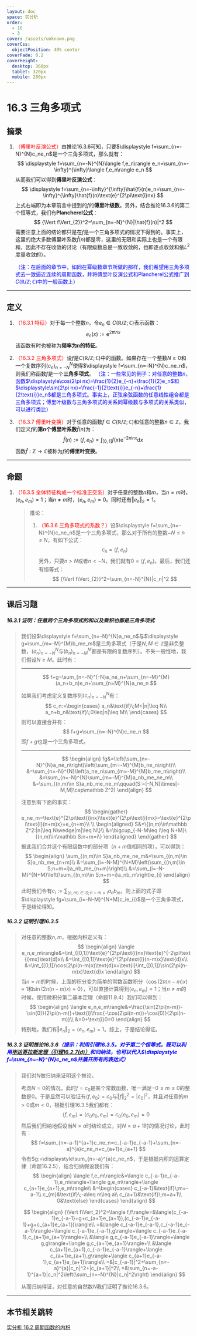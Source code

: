```yaml
---
layout: doc
space: 实分析
order:
  - 16
  - 3
cover: /assets/unknown.png
coverCss:
  objectPosition: 40% center
coverFade: 0.2
coverHeight:
  desktop: 360px
  tablet: 320px
  mobile: 280px
---
```

# 16.3 三角多项式

## 摘录

1. <span style="color:red">（傅里叶反演公式）</span>由推论16.3.6可知，只要$\displaystyle f=\sum_{n=-N}^{N}c_ne_n$是一个三角多项式，那么就有：
   $$
   \displaystyle f=\sum_{n=-N}^{N}\langle f,e_n\rangle e_n=\sum_{n=-\infty}^{\infty}\langle f,e_n\rangle e_n
   $$
   从而我们可以得到**傅里叶反演公式**：
   $$
   \displaystyle f=\sum_{n=-\infty}^{\infty}\hat{f}(n)e_n=\sum_{n=-\infty}^{\infty}\hat{f}(n)\text{e}^{2\pi\text{i}nx}
   $$
   上式右端即为本章前言中提到的$f$的**傅里叶级数**。另外，结合推论16.3.6的第二个恒等式，我们有**Plancherel公式**：
   $$
   {\Vert f\Vert_{2}}^2=\sum_{n=-N}^{N}|\hat{f}(n)|^2
   $$
   需要注意上面的结论都只是在$f$是一个三角多项式的情况下得到的。事实上，这里的绝大多数傅里叶系数$\hat{f}(n)$都是零，这里的无限和实际上也是一个有限和，因此不存在收敛的讨论（有限级数总是一致收敛的，也即逐点收敛和依$L^2$度量收敛的）。

   <span style="color:blue">（注：在后面的章节中，如同在幂级数章节所做的那样，我们希望用三角多项式去一致逼近连续的周期函数，并将傅里叶反演公式和Plancherel公式推广到$C(\mathbb R/\mathbb Z;\mathbb C)$中的一般函数上）</span>

---

## 定义

1. <span style="color:red">（16.3.1 特征）</span>对于每一个整数$n$，令$e_n\in C(\mathbb R/\mathbb Z;\mathbb C)$表示函数：
   $$
   e_n(x):=\text{e}^{2\pi\text{i}nx}
   $$
   该函数有时也被称为**频率为$n$的特征**。

2. <span style="color:red">（16.3.2 三角多项式）</span>设$f$是$C(\mathbb R/\mathbb Z;\mathbb C)$中的函数。如果存在一个整数$N\geq 0$和一个复数序列$(c_n)_{n=-N}^{N}$使得$\displaystyle f=\sum_{n=-N}^{N}c_ne_n$，则我们称函数$f$是一个**三角多项式**。
   <span style="color:blue">（注：一些常见的例子：对任意的整数$n$，函数$\displaystyle\cos(2\pi nx)=\frac{1}{2}e_{-n}+\frac{1}{2}e_n$和$\displaystyle\sin(2\pi nx)=\frac{-1}{2\text{i}}e_{-n}+\frac{1}{2\text{i}}e_n$都是三角多项式。事实上，正弦余弦函数的任意线性组合都是三角多项式；傅里叶级数与三角多项式的关系同幂级数与多项式的关系类似，可以进行类比）</span>

3. <span style="color:red">（16.3.7 傅里叶变换）</span>对于任意的函数$f\in C(\mathbb R/\mathbb Z;\mathbb C)$和任意的整数$n\in\mathbb Z$，我们定义$f$的**第$n$个傅里叶系数**$\hat{f}(n)$为：
   $$
   \hat{f}(n):=\langle f,e_n\rangle=\int_{[0,1]}f(x)\text{e}^{-2\pi\text{i}nx}\text{d}x
   $$
   函数$\hat{f}:\mathbb Z\to\mathbb C$被称为$f$的**傅里叶变换**。

---

## 命题

1. <span style="color:red">（16.3.5 全体特征构成一个标准正交系）</span>对于任意的整数$n$和$m$，当$n=m$时，$\langle e_n,e_m\rangle=1$；当$n\ne m$时，$\langle e_n,e_m\rangle=0$。同时还有$\Vert e_n\Vert_{2}=1$。

   > 推论：
   >
   > 1. <span style="color:red">（16.3.6 三角多项式的系数？）</span>设$\displaystyle f=\sum_{n=-N}^{N}c_ne_n$是一个三角多项式，那么对于所有的整数$-N\leq n\leq N$，有如下公式：
   >    $$
   >    c_n=\langle f,e_n\rangle
   >    $$
   >    另外，只要$n>N$或者$n<-N$，我们就有$0=\langle f,e_n\rangle$。最后，我们还有恒等式：
   >    $$
   >    {\Vert f\Vert_{2}}^2=\sum_{n=-N}^{N}|c_n|^2
   >    $$

---

## 课后习题

##### 16.3.1 证明：任意两个三角多项式的和以及乘积也都是三角多项式

> 我们设$\displaystyle f=\sum_{n=-N}^{N}a_ne_n$与$\displaystyle g=\sum_{m=-M}^{M}b_me_m$是三角多项式（于是$N,M\in\mathbb Z$是非负整数，$(a_n)_{n=-N}^{N}$与$(b_n)_{n=-M}^{M}$都是有限的复数序列）。不失一般性地，我们假设$N\geq M$。此时有：
>
> ---
>
> $$
> f+g=\sum_{n=-N}^{-N}a_ne_n+\sum_{n=-M}^{M}(a_n+b_n)e_n+\sum_{n=M}^{N}a_ne_n
> $$
>
> 如果我们考虑定义复数序列$(c_n)_{n=-N}^{N}$有：
> $$
> c_n:=\begin{cases}
> a_n&\text{if}\;M<|n|\leq N\\
> a_n+b_n&\text{if}\;0\leq|n|\leq M\\
> \end{cases}
> $$
> 则可以直接合并有：
> $$
> f+g=\sum_{n=-N}^{N}c_ne_n
> $$
> 即$f+g$也是一个三角多项式。
>
> ---
>
> $$
> \begin{align}
> fg&=\left(\sum_{n=-N}^{N}a_ne_n\right)\left(\sum_{m=-M}^{M}b_ne_n\right)\\
> &=\sum_{n=-N}^{N}\left(a_ne_n\sum_{m=-M}^{M}b_me_m\right)\\
> &=\sum_{n=-N}^{N}\sum_{m=-M}^{M}a_nb_me_ne_m\\
> &=\sum_{(n,m)\in S}a_nb_me_ne_m\qquad(S:=[-N,N]\times[-M,M]\cap\mathbb Z^2)
> \end{align}
> $$
>
> 注意到有下面的事实：
> $$
> \begin{gather}
> e_ne_m=\text{e}^{2\pi\text{i}nx}\text{e}^{2\pi\text{i}mx}=\text{e}^{2\pi\text{i}(n+m)x}=e_{n+m}\\
> \\
> \begin{aligned}
> S&=\{(n,m)\in\mathbb Z^2:|n|\leq N\wedge|m|\leq N\}\\
> &=\bigcup_{-N-M\leq i\leq N+M}\{(n,m)\in\mathbb S:n+m=i\}
> \end{aligned}
> \end{gather}
> $$
> 据此我们合并这个有限级数中的部分项（$n+m$值相同的项），可以得到：
> $$
> \begin{align}
> \sum_{(n,m)\in S}a_nb_me_ne_m&=\sum_{(n,m)\in S}a_nb_me_{n+m}\\
> &=\sum_{i=-N-M}^{N+M}\left(\sum_{(n,m)\in S;n+m=i}a_nb_me_{n+m}\right)\\
> &=\sum_{i=-N-M}^{N+M}\left(\sum_{(n,m)\in S;n+m=i}a_nb_m\right)e_{i}
> \end{align}
> $$
> 此时我们令有$\displaystyle c_i:=\sum_{(n,m)\in S;n+m=i}a_nb_m$，则上面的式子即$\displaystyle fg=\sum_{i=-N-M}^{N+M}c_ie_{i}$是一个三角多项式，于是结论得知。

##### 16.3.2 证明引理16.3.5

> 对任意的整数$n,m$，根据内积定义有：
> $$
> \begin{align}
> \langle e_n,e_m\rangle&=\int_{[0,1]}\text{e}^{2\pi\text{i}nx}\text{e}^{-2\pi\text{i}mx}\text{d}x\\
> &=\int_{[0,1]}\text{e}^{2\pi\text{i}(n-m)x}\text{d}x\\
> &=\int_{[0,1]}\cos(2\pi(n-m)x)\text{d}x+\text{i}\int_{[0,1]}\sin(2\pi(n-m)x)\text{d}x
> \end{align}
> $$
> 当$n=m$的时候，上面的积分变为简单的常数函数积分（$\cos(2\pi(n-m)x)\equiv 1$和$\sin(2\pi(n-m)x)\equiv 0$），可以直接计算得到$\langle e_n,e_m\rangle=1$；当$n\ne m$的时候，使用微积分第二基本定理（命题11.9.4）我们可以得到：
> $$
> \begin{align}
> \langle e_n,e_m\rangle&=\frac{\sin(2\pi(n-m))-\sin(0)}{2\pi(n-m)}+\text{i}\frac{-\cos(2\pi(n-m))+\cos(0)}{2\pi(n-m)}\\
> &=0+\text{i}0=0
> \end{align}
> $$
> 特别地，我们有$\Vert e_n\Vert_{2}=\langle e_n,e_m\rangle=1$。综上，于是结论得证。

##### 16.3.3 证明推论16.3.6<span style="color:blue">（提示：利用引理16.3.5。对于第二个恒等式，既可以利用[毕达哥拉斯定理（引理16.2.7(d)）](../Chap16/Sec2.md)和归纳法，也可以代入$\displaystyle f=\sum_{n=-N}^{N}c_ne_n$并展开所有的表达式）</span>

> 我们对$N$做归纳来证明这个推论。
>
> 考虑$N=0$的情况，此时$f=c_0$是某个常数函数，唯一满足$-0\leq m\leq 0$的整数是$0$。于是显然可以验证有$\langle f,e_0\rangle=c_0$与${\Vert f\Vert_2}^2=|c_0|^2$，并且对任意的$m>0$或$m<0$，根据引理16.3.5我们都有：
> $$
> \langle f,e_m\rangle=\langle c_0e_0,e_m\rangle=c_0\langle e_0,e_m\rangle=0
> $$
> 然后我们归纳地假设当$N=a$时结论成立，对$N=a+1$时的情况讨论，此时有：
> $$
> f=\sum_{n=-a-1}^{a+1}c_ne_n=c_{-a-1}e_{-a-1}+\sum_{n=-a}^{a}c_ne_n+c_{a+1}e_{a+1}
> $$
> 令有$g:=\displaystyle\sum_{n=-a}^{a}c_ne_n$，于是根据内积的运算定律（命题16.2.5），结合归纳假设我们有：
> $$
> \begin{align}
> \langle f,e_m\rangle&=\langle c_{-a-1}e_{-a-1},e_m\rangle+\langle g,e_m\rangle+\langle c_{a+1}e_{a+1},e_m\rangle\\
> &=\begin{cases}
> c_{-a-1}&\text{if}\;m=-a-1\\
> c_{m}&\text{if}\;-a\leq m\leq a\\
> c_{a+1}&\text{if}\;m=a+1\\
> 0&\text{else}
> \end{cases}
> \end{align}
> $$
>
> $$
> \begin{align}
> {\Vert f\Vert_2}^2=\langle f,f\rangle=&\langle(c_{-a-1}e_{-a-1}+g+c_{a+1}e_{a+1}),(c_{-a-1}e_{-a-1}+g+c_{a+1}e_{a+1})\rangle\\
> =&\langle c_{-a-1}e_{-a-1},c_{-a-1}e_{-a-1}\rangle+\langle c_{-a-1}e_{-a-1},g\rangle+\langle c_{-a-1}e_{-a-1},c_{a+1}e_{a+1}\rangle+\\
> &\langle g,c_{-a-1}e_{-a-1}\rangle+\langle g,g\rangle+\langle g,c_{a+1}e_{a+1}\rangle+\\
> &\langle c_{a+1}e_{a+1},c_{-a-1}e_{-a-1}\rangle+\langle c_{a+1}e_{a+1},g\rangle+\langle c_{a+1}e_{-a-1},c_{a+1}e_{a+1}\rangle\\
> =&|c_{-a-1}|^2+\sum_{n=-a}^{a}|c_n|^2+|c_{a+1}|^2\\
> =&\sum_{n=-a-1}^{a+1}|c_n|^2\left(\sum_{n=-N}^{N}|c_n|^2\right)
> \end{align}
> $$
>
> 从而归纳得证，对任意的自然数$N$我们证明了推论16.3.6。

---

## 本节相关跳转

[实分析 16.2 周期函数的内积](../Chap16/Sec2.md)
